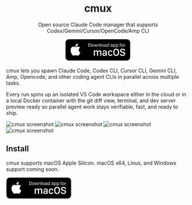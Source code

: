<h1 align="center">cmux</h1>
<p align="center">Open source Claude Code manager that supports Codex/Gemini/Cursor/OpenCode/Amp CLI</p>

<p align="center">
  <a href="https://www.cmux.dev/direct-download-macos">
    <img src="./docs/assets/macos-badge.png" alt="Download cmux for macOS" width="180" />
  </a>
</p>

cmux lets you spawn Claude Code, Codex CLI, Cursor CLI, Gemini CLI, Amp, Opencode, and other coding agent CLIs in parallel across multiple tasks.

Every run spins up an isolated VS Code workspace either in the cloud or in a local Docker container with the git diff view, terminal, and dev server preview ready so parallel agent work stays verifiable, fast, and ready to ship.

![cmux screenshot](./docs/assets/cmux0.png)
![cmux screenshot](./docs/assets/cmux1.png)
![cmux screenshot](./docs/assets/cmux2.png)
![cmux screenshot](./docs/assets/cmux3.png)

## Install

cmux supports macOS Apple Silicon. macOS x64, Linux, and Windows support coming soon.

<a href="https://www.cmux.dev/direct-download-macos">
  <img src="./docs/assets/macos-badge.png" alt="Download cmux for macOS" width="180" />
</a>

<!-- ```bash
# with bun
bunx cmux@latest

# with npm
npx cmux@latest

# or to install globally
bun add -g cmux@latest
npm install -g cmux@latest
``` -->

<!-- ```bash
# with uv
uvx cmux@latest
``` -->

<!-- ## Upgrade

```bash
cmux upgrade
``` -->

<!-- ## Uninstall

```bash
cmux uninstall
``` -->
